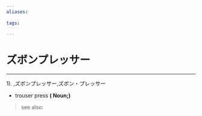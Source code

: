 ```yaml
---
aliases:
    
tags:
    
---
```


# ズボンプレッサー
---
1).
,ズボンプレッサー,ズボン・プレッサー

- trouser press
**( Noun;)**
> see also: 
            